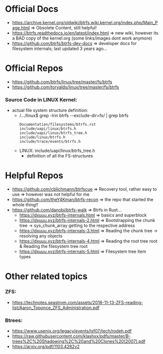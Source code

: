
# Official Docs
- https://archive.kernel.org/oldwiki/btrfs.wiki.kernel.org/index.php/Main_Page.html => Obsolete Content, still helpful!
- https://btrfs.readthedocs.io/en/latest/index.html => new wiki, however its a BAD copy of the kernel.org (some links/images dont work anymore)
- https://github.com/btrfs/btrfs-dev-docs => developer docs for filesystem internals; last updated 3 years ago...


# Official Repos
- https://github.com/btrfs/linux/tree/master/fs/btrfs
- https://github.com/torvalds/linux/tree/master/fs/btrfs


### Source Code in LINUX Kernel:
- actual file system structure definition:
  - /.../linux$ grep -lrin btrfs --exclude-dir=fs/  | grep btrfs
    ```
    Documentation/filesystems/btrfs.rst
    include/uapi/linux/btrfs.h
    include/uapi/linux/btrfs_tree.h
    include/linux/btrfs.h
    include/trace/events/btrfs.h
    ```
  - LINUX: include/uapi/linux/btrfs_tree.h
    - definition of all the FS-structures


# Helpful Repos

- https://github.com/cblichmann/btrfscue => Recovery tool, rather easy to use => however was not helpful for me
- https://github.com/theY4Kman/btrfs-recon => the repo that started the whole thing!!
- https://github.com/danobi/btrfs-walk => Btrfs in Rust...
  - https://dxuuu.xyz/btrfs-internals.html => basics and superblock
  - https://dxuuu.xyz/btrfs-internals-2.html => Bootstrapping the chunk tree -> sys_chunk_array getting to the respective address
  - https://dxuuu.xyz/btrfs-internals-3.html => Reading the chunk tree -> resolving any objects
  - https://dxuuu.xyz/btrfs-internals-4.html => Reading the root tree root & Reading the filesystem tree root
  - https://dxuuu.xyz/btrfs-internals-5.html => Filesystem tree item types


# Other related topics

### ZFS:
- https://technotes.seastrom.com/assets/2018-11-13-ZFS-reading-list/Aaron_Toponce_ZFS_Administration.pdf

### Btrees:
- https://www.usenix.org/legacy/events/lsf07/tech/rodeh.pdf
- https://raw.githubusercontent.com/klashxx/pdfs/master/B-trees%2C%20Shadowing%2C%20and%20Clones%20(2007).pdf
- https://arxiv.org/pdf/1103.4282v2
